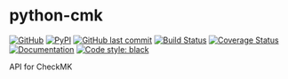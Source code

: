 # python-cmk

[![GitHub](https://img.shields.io/github/license/NimVek/python-cmk)](https://github.com/NimVek/python-cmk/blob/main/LICENSE)
[![PyPI](https://img.shields.io/pypi/v/python-cmk)](https://pypi.org/project/python-cmk)
[![GitHub last commit](https://img.shields.io/github/last-commit/NimVek/python-cmk)](https://github.com/NimVek/python-cmk/commits/main)
[![Build Status](https://img.shields.io/github/workflow/status/NimVek/python-cmk/ci.yml)](https://github.com/NimVek/python-cmk/actions/workflows/ci.yml)
[![Coverage Status](https://img.shields.io/codecov/c/github/NimVek/python-cmk)](https://codecov.io/gh/NimVek/python-cmk/)
[![Documentation](https://img.shields.io/badge/docs-passing-brightgreen)](https://nimvek.github.io/python-cmk/)
[![Code style: black](https://img.shields.io/badge/code%20style-black-black)](https://github.com/psf/black)

API for CheckMK
